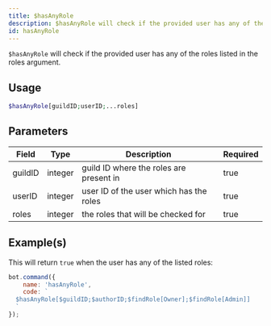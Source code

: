 ```yaml
---
title: $hasAnyRole
description: $hasAnyRole will check if the provided user has any of the roles listed in the roles argument.
id: hasAnyRole
---
```


`$hasAnyRole` will check if the provided user has any of the roles listed in the roles argument.

## Usage

```php
$hasAnyRole[guildID;userID;...roles]
```

## Parameters

| Field   | Type    | Description                             | Required |
|---------|---------|-----------------------------------------|----------|
| guildID | integer | guild ID where the roles are present in | true     |
| userID  | integer | user ID of the user which has the roles | true     |
| roles   | integer | the roles that will be checked for      | true     |

## Example(s)

This will return `true` when the user has any of the listed roles:

```javascript
bot.command({
    name: 'hasAnyRole',
    code: `
  $hasAnyRole[$guildID;$authorID;$findRole[Owner];$findRole[Admin]]
  `
});
```
